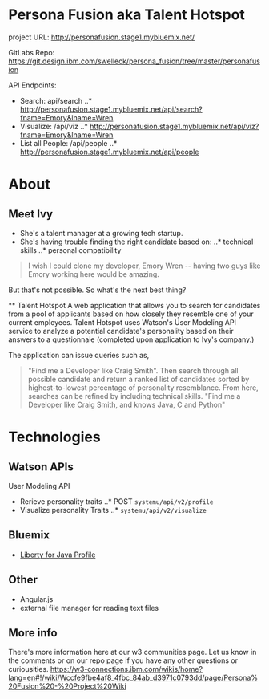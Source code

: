 # Persona Fusion aka Talent Hotspot

project URL: http://personafusion.stage1.mybluemix.net/

GitLabs Repo: https://git.design.ibm.com/swelleck/persona_fusion/tree/master/personafusion

API Endpoints: 
* Search: api/search
..* http://personafusion.stage1.mybluemix.net/api/search?fname=Emory&lname=Wren
* Visualize: /api/viz
..* http://personafusion.stage1.mybluemix.net/api/viz?fname=Emory&lname=Wren
* List all People: /api/people
..* http://personafusion.stage1.mybluemix.net/api/people

# About
## Meet Ivy
* She's a talent manager at a growing tech startup. 
* She's having trouble finding the right candidate based on:
..* technical skills
..* personal compatibility

> I wish I could clone my developer, Emory Wren -- having two guys like Emory working here would be amazing. 

But that's not possible. So what's the next best thing? 


** Talent Hotspot
A web application that allows you to search for candidates from a pool of applicants based on how closely they resemble one of your current employees. 
Talent Hotspot uses Watson's User Modeling API service to analyze a potential candidate's personality based on their answers to a questionnaie (completed upon application to Ivy's company.)

The application can issue queries such as, 
> "Find me a Developer like Craig Smith". 
Then search through all possible candidate and return a ranked list of candidates sorted by highest-to-lowest percentage of personality resemblance. 
From here, searches can be refined by including technical skills. 
> "Find me a Developer like Craig Smith, and knows Java, C and Python"

# Technologies
## Watson APIs
User Modeling API
* Rerieve personality traits
..* POST `systemu/api/v2/profile` 
* Visualize personality Traits
..* `systemu/api/v2/visualize`

## Bluemix
* [Liberty for Java Profile](https://ace.ng.bluemix.net/#/store/cloudOEPaneId=store&appTemplateGuid=javawebstarter)

## Other
* Angular.js
* external file manager for reading text files

## More info
There's more information here at our w3 communities page. 
Let us know in the comments or on our repo page if you have any other questions or curiousities. 
https://w3-connections.ibm.com/wikis/home?lang=en#!/wiki/Wccfe9fbe4af8_4fbc_84ab_d3971c0793dd/page/Persona%20Fusion%20-%20Project%20Wiki
